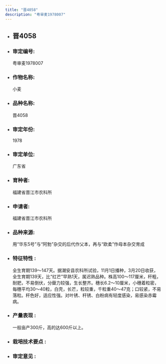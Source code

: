 ```yaml
---
title: "晋4058"
description: "粤审麦1978007"
---
```

* ## 晋4058
* ###  审定编号:  
   粤审麦1978007

*  ### 作物名称:  
   小麦

*   ###  品种名称: 
    晋4058

*   ### 审定年份: 
    1978

*   ### 审定单位:  
    广东省

*   ### 育种者:  
    福建省晋江市农科所

*   ### 申请者:  
    福建省晋江市农科所

*   ### 品种来源:  
    用“华东5号”与“阿勃”杂交的后代作父本，再与“欧柔”作母本杂交育成

*   ### 特征特性 : 
    全生育期139～147天。据潮安县农科所试验，11月1日播种，3月20日收获，全生育期139天，比“红芒”早熟1天，属迟熟品种。株高100～117厘米，秆粗，耐肥，不易倒伏，分蘖力较强，生长整齐。穗长6.2～10厘米，小穗着粒密，每穗平均30～40粒，白壳，长芒，粒较重，千粒重40～47克；口较紧，不易落粒。秆色好，适应性强。对叶锈、秆锈、白粉病有轻度感染，易感染赤霉病。

*   ### 产量表现 : 
    一般亩产300斤，高的达600斤以上。

*   ### 栽培技术要点 : 
     

*   ### 审定意见 : 
    
